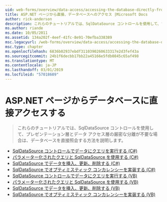 ```yaml
---
uid: web-forms/overview/data-access/accessing-the-database-directly-from-an-aspnet-page/index
title: ASP.NET ページから直接、データベースへのアクセス |Microsoft Docs
author: rick-anderson
description: これらのチュートリアルでは、SqlDataSource コントロールを使用して、プレゼンテーションとデータを厳密に分離が不要な場合は、データベースを直接照会する方法を説明しています.
ms.author: riande
ms.date: 10/05/2011
ms.assetid: 134a202f-4eef-41fc-8e91-70efba338389
msc.legacyurl: /web-forms/overview/data-access/accessing-the-database-directly-from-an-aspnet-page
msc.type: chapter
ms.openlocfilehash: 6836b02937ebdf3110390260633317e2d3fef43a
ms.sourcegitcommit: 24b1f6decbb17bb22a45166e5fdb0845c65af498
ms.translationtype: MT
ms.contentlocale: ja-JP
ms.lasthandoff: 03/01/2019
ms.locfileid: "57018609"
---
```

<a name="accessing-the-database-directly-from-an-aspnet-page"></a>ASP.NET ページからデータベースに直接アクセスする
====================
> これらのチュートリアルでは、SqlDataSource コントロールを使用して、プレゼンテーション層とデータ アクセス層の厳密な分離が不要な場合は、データベースを直接照会する方法を説明します。


- [SqlDataSource コントロールでデータにクエリを実行する (C#)](querying-data-with-the-sqldatasource-control-cs.md)
- [パラメーター化されたクエリと SqlDataSource を使用する (C#)](using-parameterized-queries-with-the-sqldatasource-cs.md)
- [SqlDataSource でデータを挿入、更新、削除する (C#)](inserting-updating-and-deleting-data-with-the-sqldatasource-cs.md)
- [SqlDataSource でオプティミスティック コンカレンシーを実装する (C#)](implementing-optimistic-concurrency-with-the-sqldatasource-cs.md)
- [SqlDataSource コントロールでデータにクエリを実行する (VB)](querying-data-with-the-sqldatasource-control-vb.md)
- [パラメーター化されたクエリと SqlDataSource を使用する (VB)](using-parameterized-queries-with-the-sqldatasource-vb.md)
- [SqlDataSource でデータを挿入、更新、削除する (VB)](inserting-updating-and-deleting-data-with-the-sqldatasource-vb.md)
- [SqlDataSource でオプティミスティック コンカレンシーを実装する (VB)](implementing-optimistic-concurrency-with-the-sqldatasource-vb.md)
